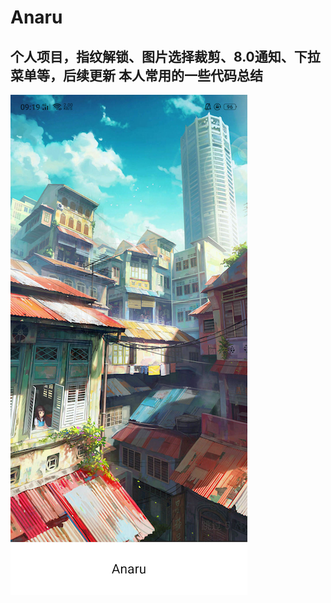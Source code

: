 # Anaru
个人项目，指纹解锁、图片选择裁剪、8.0通知、下拉菜单等，后续更新
本人常用的一些代码总结
------------------
![截图展示](https://github.com/LRDDYR/Anaru/raw/master/screenshot/Screenshot_2018-07-27-09-19-16-93.png)
